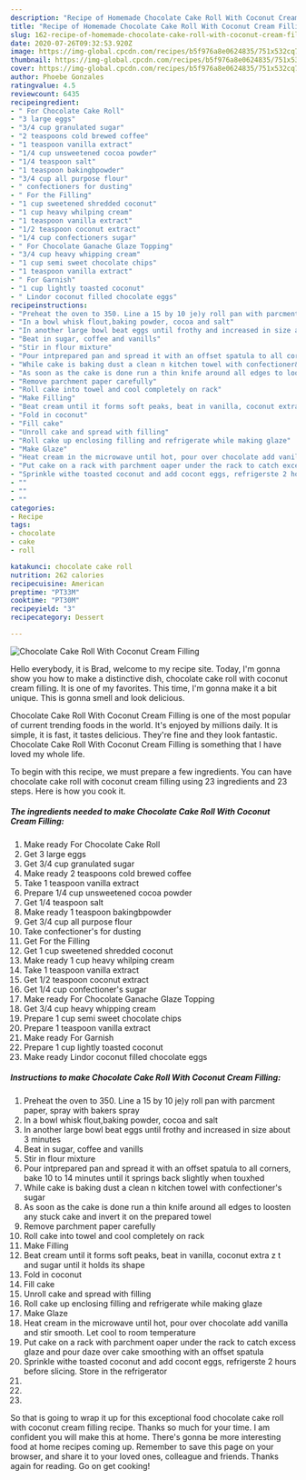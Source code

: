 ```yaml
---
description: "Recipe of Homemade Chocolate Cake Roll With Coconut Cream Filling"
title: "Recipe of Homemade Chocolate Cake Roll With Coconut Cream Filling"
slug: 162-recipe-of-homemade-chocolate-cake-roll-with-coconut-cream-filling
date: 2020-07-26T09:32:53.920Z
image: https://img-global.cpcdn.com/recipes/b5f976a8e0624835/751x532cq70/chocolate-cake-roll-with-coconut-cream-filling-recipe-main-photo.jpg
thumbnail: https://img-global.cpcdn.com/recipes/b5f976a8e0624835/751x532cq70/chocolate-cake-roll-with-coconut-cream-filling-recipe-main-photo.jpg
cover: https://img-global.cpcdn.com/recipes/b5f976a8e0624835/751x532cq70/chocolate-cake-roll-with-coconut-cream-filling-recipe-main-photo.jpg
author: Phoebe Gonzales
ratingvalue: 4.5
reviewcount: 6435
recipeingredient:
- " For Chocolate Cake Roll"
- "3 large eggs"
- "3/4 cup granulated sugar"
- "2 teaspoons cold brewed coffee"
- "1 teaspoon vanilla extract"
- "1/4 cup unsweetened cocoa powder"
- "1/4 teaspoon salt"
- "1 teaspoon bakingbpowder"
- "3/4 cup all purpose flour"
- " confectioners for dusting"
- " For the Filling"
- "1 cup sweetened shredded coconut"
- "1 cup heavy whilping cream"
- "1 teaspoon vanilla extract"
- "1/2 teaspoon coconut extract"
- "1/4 cup confectioners sugar"
- " For Chocolate Ganache Glaze Topping"
- "3/4 cup heavy whipping cream"
- "1 cup semi sweet chocolate chips"
- "1 teaspoon vanilla extract"
- " For Garnish"
- "1 cup lightly toasted coconut"
- " Lindor coconut filled chocolate eggs"
recipeinstructions:
- "Preheat the oven to 350. Line a 15 by 10 je)y roll pan with parcment paper, spray with bakers spray"
- "In a bowl whisk flout,baking powder, cocoa and salt"
- "In another large bowl beat eggs until frothy and increased in size about 3 minutes"
- "Beat in sugar, coffee and vanills"
- "Stir in flour mixture"
- "Pour intprepared pan and spread it with an offset spatula to all corners, bake 10 to 14 minutes until it springs back slightly when touxhed"
- "While cake is baking dust a clean n kitchen towel with confectioner&#39;s sugar"
- "As soon as the cake is done run a thin knife around all edges to loosten any stuck cake and invert it on the prepared towel"
- "Remove parchment paper carefully"
- "Roll cake into towel and cool completely on rack"
- "Make Filling"
- "Beat cream until it forms soft peaks, beat in vanilla, coconut extra z t and sugar until it holds its shape"
- "Fold in coconut"
- "Fill cake"
- "Unroll cake and spread with filling"
- "Roll cake up enclosing filling and refrigerate while making glaze"
- "Make Glaze"
- "Heat cream in the microwave until hot, pour over chocolate add vanilla and stir smooth. Let cool to room temperature"
- "Put cake on a rack with parchment oaper under the rack to catch excess glaze and pour daze over cake smoothing with an offset spatula"
- "Sprinkle withe toasted coconut and add cocont eggs, refrigerste 2 hours before slicing. Store in the refrigerator"
- ""
- ""
- ""
categories:
- Recipe
tags:
- chocolate
- cake
- roll

katakunci: chocolate cake roll 
nutrition: 262 calories
recipecuisine: American
preptime: "PT33M"
cooktime: "PT30M"
recipeyield: "3"
recipecategory: Dessert

---
```



![Chocolate Cake Roll With Coconut Cream Filling](https://img-global.cpcdn.com/recipes/b5f976a8e0624835/751x532cq70/chocolate-cake-roll-with-coconut-cream-filling-recipe-main-photo.jpg)

Hello everybody, it is Brad, welcome to my recipe site. Today, I'm gonna show you how to make a distinctive dish, chocolate cake roll with coconut cream filling. It is one of my favorites. This time, I'm gonna make it a bit unique. This is gonna smell and look delicious.



Chocolate Cake Roll With Coconut Cream Filling is one of the most popular of current trending foods in the world. It's enjoyed by millions daily. It is simple, it is fast, it tastes delicious. They're fine and they look fantastic. Chocolate Cake Roll With Coconut Cream Filling is something that I have loved my whole life.


To begin with this recipe, we must prepare a few ingredients. You can have chocolate cake roll with coconut cream filling using 23 ingredients and 23 steps. Here is how you cook it.

<!--inarticleads1-->

##### The ingredients needed to make Chocolate Cake Roll With Coconut Cream Filling:

1. Make ready  For Chocolate Cake Roll
1. Get 3 large eggs
1. Get 3/4 cup granulated sugar
1. Make ready 2 teaspoons cold brewed coffee
1. Take 1 teaspoon vanilla extract
1. Prepare 1/4 cup unsweetened cocoa powder
1. Get 1/4 teaspoon salt
1. Make ready 1 teaspoon bakingbpowder
1. Get 3/4 cup all purpose flour
1. Take  confectioner&#39;s for dusting
1. Get  For the Filling
1. Get 1 cup sweetened shredded coconut
1. Make ready 1 cup heavy whilping cream
1. Take 1 teaspoon vanilla extract
1. Get 1/2 teaspoon coconut extract
1. Get 1/4 cup confectioner&#39;s sugar
1. Make ready  For Chocolate Ganache Glaze Topping
1. Get 3/4 cup heavy whipping cream
1. Prepare 1 cup semi sweet chocolate chips
1. Prepare 1 teaspoon vanilla extract
1. Make ready  For Garnish
1. Prepare 1 cup lightly toasted coconut
1. Make ready  Lindor coconut filled chocolate eggs




<!--inarticleads2-->

##### Instructions to make Chocolate Cake Roll With Coconut Cream Filling:

1. Preheat the oven to 350. Line a 15 by 10 je)y roll pan with parcment paper, spray with bakers spray
1. In a bowl whisk flout,baking powder, cocoa and salt
1. In another large bowl beat eggs until frothy and increased in size about 3 minutes
1. Beat in sugar, coffee and vanills
1. Stir in flour mixture
1. Pour intprepared pan and spread it with an offset spatula to all corners, bake 10 to 14 minutes until it springs back slightly when touxhed
1. While cake is baking dust a clean n kitchen towel with confectioner&#39;s sugar
1. As soon as the cake is done run a thin knife around all edges to loosten any stuck cake and invert it on the prepared towel
1. Remove parchment paper carefully
1. Roll cake into towel and cool completely on rack
1. Make Filling
1. Beat cream until it forms soft peaks, beat in vanilla, coconut extra z t and sugar until it holds its shape
1. Fold in coconut
1. Fill cake
1. Unroll cake and spread with filling
1. Roll cake up enclosing filling and refrigerate while making glaze
1. Make Glaze
1. Heat cream in the microwave until hot, pour over chocolate add vanilla and stir smooth. Let cool to room temperature
1. Put cake on a rack with parchment oaper under the rack to catch excess glaze and pour daze over cake smoothing with an offset spatula
1. Sprinkle withe toasted coconut and add cocont eggs, refrigerste 2 hours before slicing. Store in the refrigerator
1. 
1. 
1. 




So that is going to wrap it up for this exceptional food chocolate cake roll with coconut cream filling recipe. Thanks so much for your time. I am confident you will make this at home. There's gonna be more interesting food at home recipes coming up. Remember to save this page on your browser, and share it to your loved ones, colleague and friends. Thanks again for reading. Go on get cooking!
